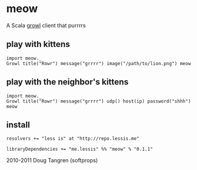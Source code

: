 # meow

A Scala [growl](http://growl.info/) client that purrrrs

## play with kittens

    import meow._
    Growl title("Rowr") message("grrrr") image("/path/to/lion.png") meow

## play with the neighbor's kittens

    import meow._
    Growl title("Rowr") message("grrrr") udp() host(ip) password("shhh") meow

## install

    resolvers += "less is" at "http://repo.lessis.me"

    libraryDependencies += "me.lessis" %% "meow" % "0.1.1"

2010-2011 Doug Tangren (softprops)
